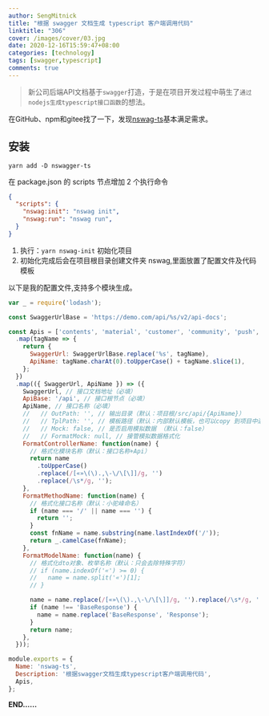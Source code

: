 ```yaml
---
author: SengMitnick
title: "根据 swagger 文档生成 typescript 客户端调用代码"
linktitle: "306"
cover: /images/cover/03.jpg
date: 2020-12-16T15:59:47+08:00
categories: [technology]
tags: [swagger,typescript]
comments: true
---
```


> 新公司后端API文档基于`swagger`打造，于是在项目开发过程中萌生了`通过nodejs生成typescript接口函数`的想法。

在GitHub、npm和gitee找了一下，发现[nswag-ts](https://gitee.com/smk17/nswag-ts)基本满足需求。

## 安装

``` shell
yarn add -D nswagger-ts
```

在 package.json 的 scripts 节点增加 2 个执行命令

``` json
{
  "scripts": {
    "nswag:init": "nswag init",
    "nswag:run": "nswag run",
  }
}
```

1. 执行：`yarn nswag-init` 初始化项目
2. 初始化完成后会在项目根目录创建文件夹 nswag,里面放置了配置文件及代码模板

以下是我的配置文件,支持多个模块生成。

``` js
var _ = require('lodash');

const SwaggerUrlBase = 'https://demo.com/api/%s/v2/api-docs';

const Apis = ['contents', 'material', 'customer', 'community', 'push', 'user', 'platform']
  .map(tagName => {
    return {
      SwaggerUrl: SwaggerUrlBase.replace('%s', tagName),
      ApiName: tagName.charAt(0).toUpperCase() + tagName.slice(1),
    };
  })
  .map(({ SwaggerUrl, ApiName }) => ({
    SwaggerUrl, // 接口文档地址（必填）
    ApiBase: '/api', // 接口根节点（必填）
    ApiName, // 接口名称（必填）
    //   // OutPath: '', // 输出目录（默认：项目根/src/api/{ApiName}）
    //   // TplPath: '', // 模板路径（默认：内部默认模板，也可以copy 到项目中进行修改，然后指定用项目中模板）
    //   // Mock: false, // 是否启用模拟数据 （默认：false）
    //   // FormatMock: null, // 接管模拟数据格式化
    FormatControllerName: function(name) {
      // 格式化模块名称（默认：接口名称+Api）
      return name
        .toUpperCase()
        .replace(/[«»\(\).,\-\/\[\]]/g, '')
        .replace(/\s*/g, '');
    },
    FormatMethodName: function(name) {
      // 格式化接口名称（默认：小驼峰命名）
      if (name === '/' || name === '') {
        return '';
      }
      const fnName = name.substring(name.lastIndexOf('/'));
      return _.camelCase(fnName);
    },
    FormatModelName: function(name) {
      // 格式化dto对象、枚举名称（默认：只会去除特殊字符）
      // if (name.indexOf('«') >= 0) {
      //   name = name.split('«')[1];
      // }

      name = name.replace(/[«»\(\).,\-\/\[\]]/g, '').replace(/\s*/g, '');
      if (name !== 'BaseResponse') {
        name = name.replace('BaseResponse', 'Response');
      }
      return name;
    },
  }));

module.exports = {
  Name: 'nswag-ts',
  Description: '根据swagger文档生成typescript客户端调用代码',
  Apis,
};

```

**END……**